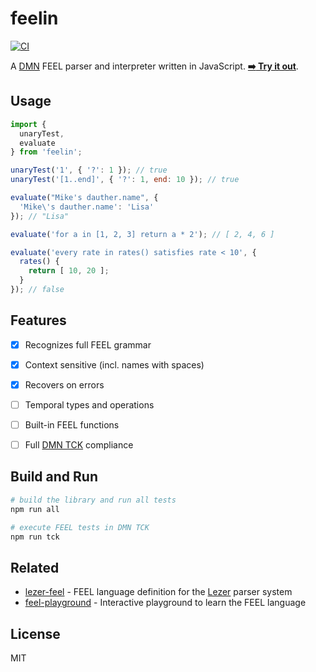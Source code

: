 # feelin

[![CI](https://github.com/nikku/feelin/actions/workflows/CI.yml/badge.svg)](https://github.com/nikku/feelin/actions/workflows/CI.yml)

A [DMN](https://www.omg.org/spec/DMN/) FEEL parser and interpreter written in JavaScript. [__:arrow_right: Try it out__](https://nikku.github.io/feel-playground).


## Usage

```javascript
import {
  unaryTest,
  evaluate
} from 'feelin';

unaryTest('1', { '?': 1 }); // true
unaryTest('[1..end]', { '?': 1, end: 10 }); // true

evaluate("Mike's dauther.name", {
  'Mike\'s dauther.name': 'Lisa'
}); // "Lisa"

evaluate('for a in [1, 2, 3] return a * 2'); // [ 2, 4, 6 ]

evaluate('every rate in rates() satisfies rate < 10', {
  rates() {
    return [ 10, 20 ];
  }
}); // false
```


## Features

* [x] Recognizes full FEEL grammar
* [x] Context sensitive (incl. names with spaces)
* [x] Recovers on errors
* [ ] Temporal types and operations
* [ ] Built-in FEEL functions
* [ ] Full [DMN TCK](https://github.com/dmn-tck/tck) compliance


## Build and Run

```sh
# build the library and run all tests
npm run all

# execute FEEL tests in DMN TCK
npm run tck
```


## Related

* [lezer-feel](https://github.com/nikku/lezer-feel) - FEEL language definition for the [Lezer](https://lezer.codemirror.net/) parser system
* [feel-playground](https://github.com/nikku/feel-playground) - Interactive playground to learn the FEEL language


## License

MIT
